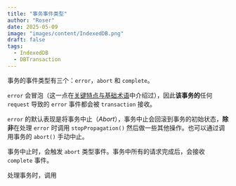 ```yaml
---
title: "事务事件类型"
author: "Roser"
date: 2025-05-09
image: "images/content/IndexedDB.png"
draft: false
tags:
  - IndexedDB
  - DBTransaction
---
```

事务的事件类型有三个：`error`，`abort` 和 `complete`。

`error` 会冒泡（这一点在[关键特点与基础术语](../关键特点与基础术语)中介绍过），因此**该事务的**任何 `request` 导致的 `error` 事件都会被 `transaction` 接收。

`error` 的默认表现是将事务中止（*Abort*），事务中止会回滚到事务的初始状态，**除非**在处理 `error` 时调用 `stopPropagation()` 然后做一些其他操作。也可以通过调用事务的 `abort()` 手动中止。

事务中止时，会触发 `abort` 类型事件。事务中所有的请求完成后，会接收 `complete` 事件。

处理事务时，调用